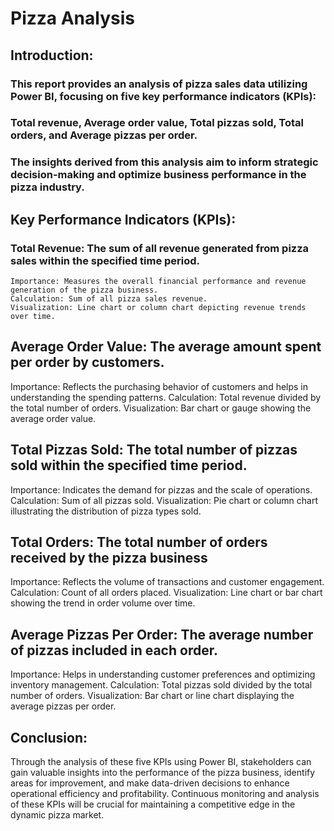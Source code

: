 # Pizza Analysis

## Introduction:
### This report provides an analysis of pizza sales data utilizing Power BI, focusing on five key performance indicators (KPIs): 
### Total revenue, Average order value, Total pizzas sold, Total orders, and Average pizzas per order. 
### The insights derived from this analysis aim to inform strategic decision-making and optimize business performance in the pizza industry.

## Key Performance Indicators (KPIs):

### Total Revenue: The sum of all revenue generated from pizza sales within the specified time period.
    Importance: Measures the overall financial performance and revenue generation of the pizza business.
    Calculation: Sum of all pizza sales revenue.
    Visualization: Line chart or column chart depicting revenue trends over time.

## Average Order Value:  The average amount spent per order by customers.
   Importance: Reflects the purchasing behavior of customers and helps in understanding the spending patterns.
   Calculation: Total revenue divided by the total number of orders.
   Visualization: Bar chart or gauge showing the average order value.

## Total Pizzas Sold: The total number of pizzas sold within the specified time period.
   Importance: Indicates the demand for pizzas and the scale of operations.
   Calculation: Sum of all pizzas sold.
   Visualization: Pie chart or column chart illustrating the distribution of pizza types sold.

## Total Orders: The total number of orders received by the pizza business
   Importance: Reflects the volume of transactions and customer engagement.
   Calculation: Count of all orders placed.
   Visualization: Line chart or bar chart showing the trend in order volume over time.

## Average Pizzas Per Order: The average number of pizzas included in each order.
   Importance: Helps in understanding customer preferences and optimizing inventory management.
   Calculation: Total pizzas sold divided by the total number of orders.
   Visualization: Bar chart or line chart displaying the average pizzas per order.

## Conclusion: 
Through the analysis of these five KPIs using Power BI, stakeholders can gain valuable insights into the performance of the pizza business, identify areas for improvement, and make data-driven decisions to enhance operational efficiency and profitability. Continuous monitoring and analysis of these KPIs will be crucial for maintaining a competitive edge in the dynamic pizza market.






